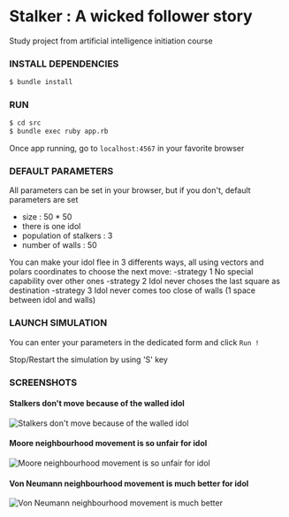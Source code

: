 # Stalker : A wicked follower story

Study project from artificial intelligence initiation course

### INSTALL DEPENDENCIES

```bash
$ bundle install
```

### RUN

```bash
$ cd src
$ bundle exec ruby app.rb
```
Once app running, go to ```localhost:4567``` in your favorite browser

### DEFAULT PARAMETERS

All parameters can be set in your browser, but if you don't, default parameters are set

- size : 50 * 50
- there is one idol
- population of stalkers : 3
- number of walls : 50

You can make your idol flee in 3 differents ways, all using vectors and polars coordinates to choose the next move:
-strategy 1  No special capability over other ones
-strategy 2  Idol never choses the last square as destination
-strategy 3  Idol never comes too close of walls (1 space between idol and walls)

### LAUNCH SIMULATION

You can enter your parameters in the dedicated form and click ```Run !```

Stop/Restart the simulation by using 'S' key

### SCREENSHOTS
#### Stalkers don't move because of the walled idol
![Stalkers don't move because of the walled idol](http://snag.gy/5RwF4.jpg)

#### Moore neighbourhood movement is so unfair for idol
![Moore neighbourhood movement is so unfair for idol](http://snag.gy/Tx9JO.jpg)

#### Von Neumann neighbourhood movement is much better for idol
![Von Neumann neighbourhood movement is much better](http://snag.gy/iIyFJ.jpg)
